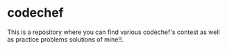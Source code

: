 # codechef
This is a repository where you can find various codechef's contest as well as practice problems solutions of mine!!.
